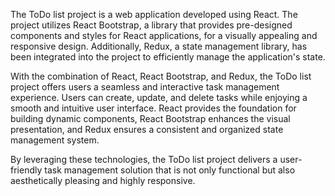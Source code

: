 The ToDo list project is a web application developed using React. 
The project utilizes React Bootstrap, a library that provides pre-designed components 
and styles for React applications, for a visually appealing and responsive design. 
Additionally, Redux, a state management library, has been integrated into the project 
to efficiently manage the application's state.

With the combination of React, React Bootstrap, and Redux, the ToDo list project offers 
users a seamless and interactive task management experience. 
Users can create, update, and delete tasks while enjoying a smooth and intuitive user interface. 
React provides the foundation for building dynamic components, React Bootstrap enhances 
the visual presentation, and Redux ensures a consistent and organized state management system.

By leveraging these technologies, the ToDo list project delivers a user-friendly task 
management solution that is not only functional but also aesthetically pleasing and highly responsive.
